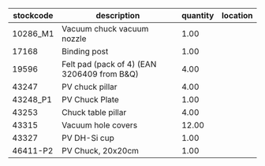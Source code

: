 |stockcode|description|quantity|location|
|---------|-----------|--------|--------|
|10286_M1|Vacuum chuck vacuum nozzle|1.00||
|17168|Binding post|1.00||
|19596|Felt pad (pack of 4) (EAN 3206409 from B&Q)|4.00||
|43247|PV chuck pillar|4.00||
|43248_P1|PV Chuck Plate|1.00||
|43253|Chuck table pillar|4.00||
|43315|Vacuum hole covers|12.00||
|43327|PV DH-Si cup|1.00||
|46411-P2|PV Chuck, 20x20cm|1.00||
